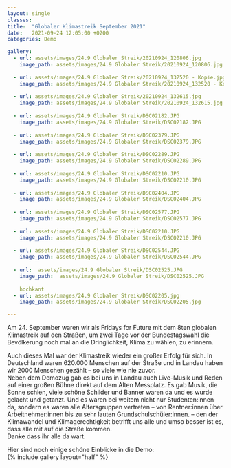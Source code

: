 ```yaml
---
layout: single
classes: 
title:  "Globaler Klimastreik September 2021"
date:   2021-09-24 12:05:00 +0200
categories: Demo

gallery:
  - url: assets/images/24.9 Globaler Streik/20210924_120806.jpg
    image_path: assets/images/24.9 Globaler Streik/20210924_120806.jpg
    
  - url: assets/images/24.9 Globaler Streik/20210924_132520 - Kopie.jpg
    image_path: assets/images/24.9 Globaler Streik/20210924_132520 - Kopie.jpg
    
  - url: assets/images/24.9 Globaler Streik/20210924_132615.jpg
    image_path: assets/images/24.9 Globaler Streik/20210924_132615.jpg
    
  - url: assets/images/24.9 Globaler Streik/DSC02182.JPG
    image_path: assets/images/24.9 Globaler Streik/DSC02182.JPG
    
  - url: assets/images/24.9 Globaler Streik/DSC02379.JPG
    image_path: assets/images/24.9 Globaler Streik/DSC02379.JPG
    
  - url: assets/images/24.9 Globaler Streik/DSC02289.JPG
    image_path: assets/images/24.9 Globaler Streik/DSC02289.JPG
    
  - url: assets/images/24.9 Globaler Streik/DSC02210.JPG
    image_path: assets/images/24.9 Globaler Streik/DSC02210.JPG
    
  - url: assets/images/24.9 Globaler Streik/DSC02404.JPG
    image_path: assets/images/24.9 Globaler Streik/DSC02404.JPG
    
  - url: assets/images/24.9 Globaler Streik/DSC02577.JPG
    image_path: assets/images/24.9 Globaler Streik/DSC02577.JPG
    
  - url: assets/images/24.9 Globaler Streik/DSC02210.JPG
    image_path: assets/images/24.9 Globaler Streik/DSC02210.JPG
    
  - url: assets/images/24.9 Globaler Streik/DSC02544.JPG
    image_path: assets/images/24.9 Globaler Streik/DSC02544.JPG
  
  - url:  assets/images/24.9 Globaler Streik/DSC02525.JPG
    image_path:  assets/images/24.9 Globaler Streik/DSC02525.JPG
       
    hochkant
  - url: assets/images/24.9 Globaler Streik/DSC02205.jpg
    image_path: assets/images/24.9 Globaler Streik/DSC02205.jpg

---
```

Am 24. September waren wir als Fridays for Future mit dem 8ten globalen Klimastreik auf den Straßen, um zwei Tage vor der Bundestagswahl die Bevölkerung noch mal an die Dringlichkeit, Klima zu wählen, zu erinnern. <br>
<p></p>
Auch dieses Mal war der Klimastreik wieder ein großer Erfolg für sich. In Deutschland waren 620.000 Menschen auf der Straße und in Landau haben wir 2000 Menschen gezählt – so viele wie nie zuvor. <br>
Neben dem Demozug gab es bei uns in Landau auch Live-Musik und Reden auf einer großen Bühne direkt auf dem Alten Messplatz. Es gab Musik, die Sonne schien, viele schöne Schilder und Banner waren da und es wurde gelacht und getanzt. Und es waren bei weitem nicht nur Studenten:innen da, sondern es waren alle Altersgruppen vertreten – von Rentner:innen über Arbeitnehmer:innen bis zu sehr lauten Grundschulschüler:innen. – den der Klimawandel und Klimagerechtigkeit betrifft uns alle und umso besser ist es, dass alle mit auf die Straße kommen. <br>
Danke dass ihr alle da wart. 
<p></p>
Hier sind noch einige schöne Einblicke in die Demo: <br>
{% include gallery layout="half" %}

